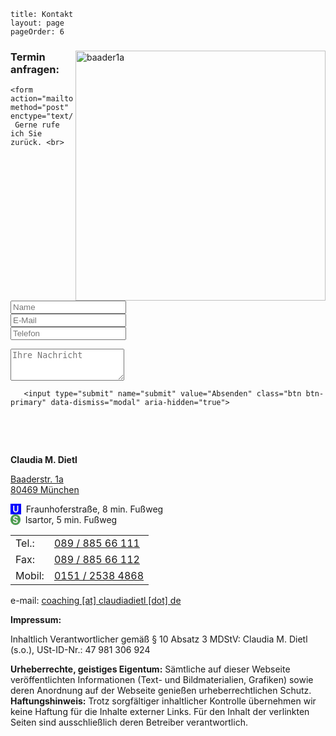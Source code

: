 ```
title: Kontakt
layout: page
pageOrder: 6
```

<div class="hero-unit">
<img class="whiteborder" src="../images/baader1a.JPG" alt="baader1a" width="400" align="right">





<h3>Termin anfragen:</h3>

    <form action="mailto:coaching@claudiadietl.de" method="post" enctype="text/plain">
     Gerne rufe ich Sie zurück. <br>


<input type="text"  name="name" placeholder="Name"><br> 
<input type="email"  name="email"  placeholder="E-Mail"><br> 
<input type="text" name="tel"  placeholder="Telefon"> <br>
<textarea rows="3" name="message"  placeholder="Ihre Nachricht"></textarea> <br>
       <input type="submit" name="submit" value="Absenden" class="btn btn-primary" data-dismiss="modal" aria-hidden="true">

<!--   <table>
    <tr><td>Name&nbsp;&nbsp;</td><td><input type="text"  name="name"><br></td></tr>
    <tr><td>E-mail&nbsp;&nbsp;</td><td><input type="email"  name="email"><br></td></tr>
    <tr><td>Telefon&nbsp;&nbsp;</td><td><input type="text" name="tel"></td></tr>
    <tr><td>Ihre Nachricht&nbsp;&nbsp;</td><td><textarea rows="3" name="message"></textarea></td></tr>
    <tr><td></td><td>
      <input type="submit" name="submit" value="Absenden" class="btn btn-primary" data-dismiss="modal" aria-hidden="true" style="float: right;"></td></tr>
       </table> -->
 

 <p>&nbsp;</p> <p>&nbsp;</p>


<p><b>Claudia M. Dietl</b></p>

<p><a href="http://goo.gl/maps/bjsxR" target="_top">Baaderstr. 1a</a><br>
<a href="http://goo.gl/maps/bjsxR" target="_top">80469 München</a></p>


<p>
  <span style="width: 30px; height:20px; background-color:blue; color:#eaeaea;"><b>&nbsp;U </b></span>&nbsp; Fraunhoferstraße, 8 min. Fußweg <br>
  <span style="width: 30px; height:20px; border-radius: 10px; background-color:#4c9c4f; color:#eaeaea;"><b>&nbsp;S </b></span>&nbsp; 
  Isartor, 5 min. Fußweg
</p>


<table>
  <tr><td>Tel.:</td><td><a href="tel:+498988566111">089 / 885 66 111</a></td></tr>
  <tr><td>Fax:</td><td><a href="tel:+498988566112">089 / 885 66 112</a></td></tr>
  <tr><td>Mobil:</td><td><a href="tel:+4915125384868">0151 / 2538 4868</a></td></tr>
</table>


<p>e-mail: <a href="javascript:linkTo_UnCryptMailto('nbjmup;dpbdijohAdmbvejbejfum/ef');">coaching [at] claudiadietl [dot] de</a></p>


 </div>


<b>Impressum:</b>
<p>Inhaltlich Verantwortlicher gemäß § 10 Absatz 3 MDStV: Claudia M. Dietl 
(s.o.),  USt-ID-Nr.: 47 981 306 924  <br>

<b>Urheberrechte, geistiges Eigentum:</b>
Sämtliche auf dieser Webseite veröffentlichten Informationen (Text- und Bildmaterialien, Grafiken) sowie deren Anordnung auf der Webseite genießen urheberrechtlichen Schutz. <br>
<b>Haftungshinweis:</b>
Trotz sorgfältiger inhaltlicher Kontrolle übernehmen wir keine Haftung für die Inhalte externer Links. Für den Inhalt der verlinkten Seiten sind ausschließlich deren Betreiber verantwortlich. <br>

</p>


<script type="text/javascript">
function sendMail() {
    var link = "mailto:coaching@claudiadietl.de"
             + "&subject=" + escape("Terminanfrage") + escape(document.getElementById('name').value)
             + "&body=" + escape(document.getElementById('message').value)
    ;

    window.location.href = link;
}
 </script>

<script type="text/javascript"> <!--
    function UnCryptMailto( s )
    {
        var n = 0;
        var r = "";
        for( var i = 0; i < s.length; i++)
        {
            n = s.charCodeAt( i );
            if( n >= 8364 )
            {
                n = 128;
            }
            r += String.fromCharCode( n - 1 );
        }
        return r;
    }

    function linkTo_UnCryptMailto( s )
    {
        location.href=UnCryptMailto( s );
    }
    // --> </script>